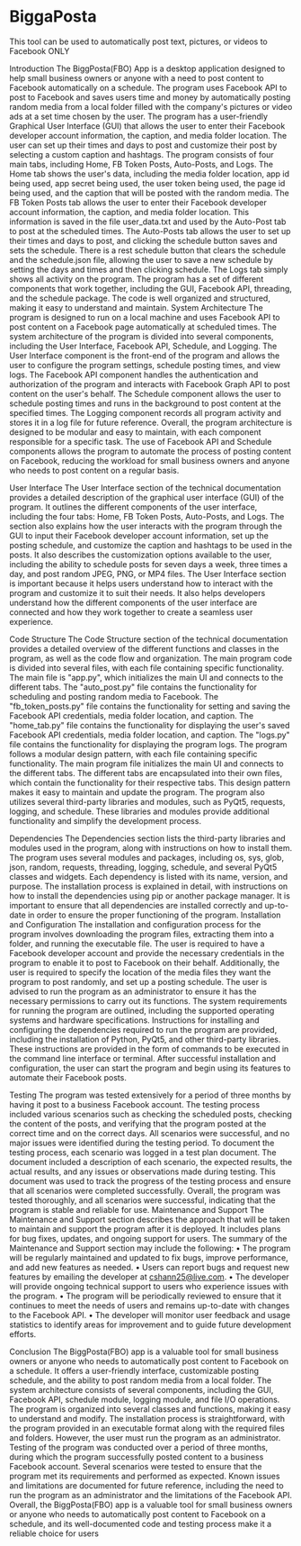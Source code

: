 # BiggaPosta
This tool can be used to automatically post text, pictures, or videos to Facebook ONLY

Introduction 
The BiggPosta(FBO) App is a desktop application designed to help small business owners or 
anyone with a need to post content to Facebook automatically on a schedule. The program uses 
Facebook API to post to Facebook and saves users time and money by automatically posting 
random media from a local folder filled with the company's pictures or video ads at a set time 
chosen by the user.
The program has a user-friendly Graphical User Interface (GUI) that allows the user to enter 
their Facebook developer account information, the caption, and media folder location. The user 
can set up their times and days to post and customize their post by selecting a custom caption and 
hashtags.
The program consists of four main tabs, including Home, FB Token Posts, Auto-Posts, and Logs. 
The Home tab shows the user's data, including the media folder location, app id being used, app 
secret being used, the user token being used, the page id being used, and the caption that will be 
posted with the random media.
The FB Token Posts tab allows the user to enter their Facebook developer account information, 
the caption, and media folder location. This information is saved in the file user_data.txt and 
used by the Auto-Post tab to post at the scheduled times.
The Auto-Posts tab allows the user to set up their times and days to post, and clicking the 
schedule button saves and sets the schedule. There is a rest schedule button that clears the 
schedule and the schedule.json file, allowing the user to save a new schedule by setting the days 
and times and then clicking schedule.
The Logs tab simply shows all activity on the program. The program has a set of different 
components that work together, including the GUI, Facebook API, threading, and the schedule 
package. The code is well organized and structured, making it easy to understand and maintain.
System Architecture 
The program is designed to run on a local machine and uses Facebook API to post content on a 
Facebook page automatically at scheduled times. The system architecture of the program is 
divided into several components, including the User Interface, Facebook API, Schedule, and 
Logging. The User Interface component is the front-end of the program and allows the user to 
configure the program settings, schedule posting times, and view logs. The Facebook API 
component handles the authentication and authorization of the program and interacts with 
Facebook Graph API to post content on the user's behalf. The Schedule component allows the 
user to schedule posting times and runs in the background to post content at the specified times. 
The Logging component records all program activity and stores it in a log file for future 
reference.
Overall, the program architecture is designed to be modular and easy to maintain, with each
component responsible for a specific task. The use of Facebook API and Schedule components 
allows the program to automate the process of posting content on Facebook, reducing the 
workload for small business owners and anyone who needs to post content on a regular basis.

User Interface 
The User Interface section of the technical documentation provides a detailed description of the 
graphical user interface (GUI) of the program. It outlines the different components of the user 
interface, including the four tabs: Home, FB Token Posts, Auto-Posts, and Logs.
The section also explains how the user interacts with the program through the GUI to input their 
Facebook developer account information, set up the posting schedule, and customize the caption 
and hashtags to be used in the posts. It also describes the customization options available to the 
user, including the ability to schedule posts for seven days a week, three times a day, and post 
random JPEG, PNG, or MP4 files.
The User Interface section is important because it helps users understand how to interact with the 
program and customize it to suit their needs. It also helps developers understand how the 
different components of the user interface are connected and how they work together to create a 
seamless user experience.

Code Structure 
The Code Structure section of the technical documentation provides a detailed overview of the 
different functions and classes in the program, as well as the code flow and organization. The 
main program code is divided into several files, with each file containing specific functionality. 
The main file is "app.py", which initializes the main UI and connects to the different tabs. The 
"auto_post.py" file contains the functionality for scheduling and posting random media to 
Facebook. The "fb_token_posts.py" file contains the functionality for setting and saving the 
Facebook API credentials, media folder location, and caption. The "home_tab.py" file contains 
the functionality for displaying the user's saved Facebook API credentials, media folder location, 
and caption. The "logs.py" file contains the functionality for displaying the program logs.
The program follows a modular design pattern, with each file containing specific functionality. 
The main program file initializes the main UI and connects to the different tabs. The different 
tabs are encapsulated into their own files, which contain the functionality for their respective 
tabs. This design pattern makes it easy to maintain and update the program.
The program also utilizes several third-party libraries and modules, such as PyQt5, requests, 
logging, and schedule. These libraries and modules provide additional functionality and simplify 
the development process.

Dependencies 
The Dependencies section lists the third-party libraries and modules used in the program, along 
with instructions on how to install them. The program uses several modules and packages, 
including os, sys, glob, json, random, requests, threading, logging, schedule, and several PyQt5 
classes and widgets.
Each dependency is listed with its name, version, and purpose. The installation process is 
explained in detail, with instructions on how to install the dependencies using pip or another 
package manager.
It is important to ensure that all dependencies are installed correctly and up-to-date in order to 
ensure the proper functioning of the program.
Installation and Configuration 
The installation and configuration process for the program involves downloading the program 
files, extracting them into a folder, and running the executable file. The user is required to have a 
Facebook developer account and provide the necessary credentials in the program to enable it to 
post to Facebook on their behalf. Additionally, the user is required to specify the location of the 
media files they want the program to post randomly, and set up a posting schedule.
The user is advised to run the program as an administrator to ensure it has the necessary 
permissions to carry out its functions. The system requirements for running the program are 
outlined, including the supported operating systems and hardware specifications.
Instructions for installing and configuring the dependencies required to run the program are 
provided, including the installation of Python, PyQt5, and other third-party libraries. These 
instructions are provided in the form of commands to be executed in the command line interface 
or terminal.
After successful installation and configuration, the user can start the program and begin using its 
features to automate their Facebook posts.

Testing 
The program was tested extensively for a period of three months by having it post to a business 
Facebook account. The testing process included various scenarios such as checking the
scheduled posts, checking the content of the posts, and verifying that the program posted at the 
correct time and on the correct days. All scenarios were successful, and no major issues were 
identified during the testing period.
To document the testing process, each scenario was logged in a test plan document. The 
document included a description of each scenario, the expected results, the actual results, and 
any issues or observations made during testing. This document was used to track the progress of 
the testing process and ensure that all scenarios were completed successfully.
Overall, the program was tested thoroughly, and all scenarios were successful, indicating that the 
program is stable and reliable for use.
Maintenance and Support 
The Maintenance and Support section describes the approach that will be taken to maintain and 
support the program after it is deployed. It includes plans for bug fixes, updates, and ongoing 
support for users. The summary of the Maintenance and Support section may include the 
following:
  • The program will be regularly maintained and updated to fix bugs, improve performance, 
    and add new features as needed.
  • Users can report bugs and request new features by emailing the developer at 
    cshann25@live.com.
  • The developer will provide ongoing technical support to users who experience issues 
    with the program.
  • The program will be periodically reviewed to ensure that it continues to meet the needs of 
    users and remains up-to-date with changes to the Facebook API.
  • The developer will monitor user feedback and usage statistics to identify areas for 
    improvement and to guide future development efforts.

Conclusion 
The BiggPosta(FBO) app is a valuable tool for small business owners or anyone who needs to 
automatically post content to Facebook on a schedule. It offers a user-friendly interface, 
customizable posting schedule, and the ability to post random media from a local folder.
The system architecture consists of several components, including the GUI, Facebook API, 
schedule module, logging module, and file I/O operations. The program is organized into several 
classes and functions, making it easy to understand and modify.
The installation process is straightforward, with the program provided in an executable format 
along with the required files and folders. However, the user must run the program as an 
administrator.
Testing of the program was conducted over a period of three months, during which the program 
successfully posted content to a business Facebook account. Several scenarios were tested to 
ensure that the program met its requirements and performed as expected.
Known issues and limitations are documented for future reference, including the need to run the 
program as an administrator and the limitations of the Facebook API.
Overall, the BiggPosta(FBO) app is a valuable tool for small business owners or anyone who 
needs to automatically post content to Facebook on a schedule, and its well-documented code 
and testing process make it a reliable choice for users
